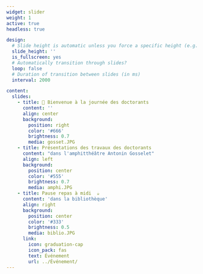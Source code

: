 ```yaml
---
widget: slider
weight: 1
active: true
headless: true

design:
  # Slide height is automatic unless you force a specific height (e.g. '400px')
  slide_height: ''
  is_fullscreen: yes
  # Automatically transition through slides?
  loop: false
  # Duration of transition between slides (in ms)
  interval: 2000

content:
  slides:
    - title: 👋 Bienvenue à la journée des doctorants
      content: ''
      align: center
      background:
        position: right
        color: '#666'
        brightness: 0.7
        media: gosset.JPG
    - title: Présentations des travaux des doctorants 
      content: "dans l'amphitthéâtre Antonin Gosselet"
      align: left
      background:
        position: center
        color: '#555'
        brightness: 0.7
        media: amphi.JPG
    - title: Pause repas à midi  ☕️
      content: 'dans la bibliothèque'
      align: right
      background:
        position: center
        color: '#333'
        brightness: 0.5
        media: biblio.JPG
      link:
        icon: graduation-cap
        icon_pack: fas
        text: Événement
        url: ../Événement/
---
```


